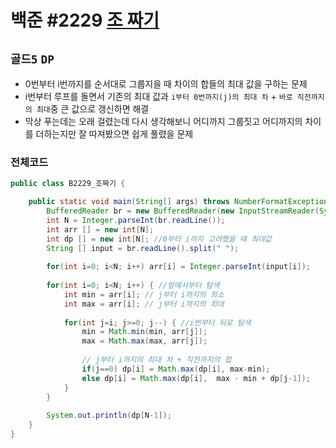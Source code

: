 # 백준 #2229 [조 짜기](https://www.acmicpc.net/problem/2229)
`골드5` `DP`
---
- 0번부터 i번까지를 순서대로 그룹지을 때 차이의 합들의 최대 값을 구하는 문제
- i번부터 루프를 돌면서 기존의 최대 값과 `i부터 0번까지(j)의 최대 차` + `바로 직전까지의 최대`중 큰 값으로 갱신하면 해결
- 막상 푸는데는 오래 걸렸는데 다시 생각해보니 어디까지 그룹짓고 어디까지의 차이를 더하는지만 잘 따져봤으면 쉽게 풀렸을 문제

### 전체코드
```java
public class B2229_조짜기 {

	public static void main(String[] args) throws NumberFormatException, IOException {
		BufferedReader br = new BufferedReader(new InputStreamReader(System.in));
		int N = Integer.parseInt(br.readLine());
		int arr [] = new int[N];
		int dp [] = new int[N]; //0부터 i까지 고려했을 때 최대값
		String [] input = br.readLine().split(" ");
		
		for(int i=0; i<N; i++) arr[i] = Integer.parseInt(input[i]);
		
		for(int i=0; i<N; i++) { //앞에서부터 탐색
			int min = arr[i]; // j부터 i까지의 최소
			int max = arr[i]; // j부터 i까지의 최대
			
			for(int j=i; j>=0; j--) { //i번부터 뒤로 탐색
				min = Math.min(min, arr[j]);
				max = Math.max(max, arr[j]);
				
				// j부터 i까지의 최대 차 + 직전까지의 합
				if(j==0) dp[i] = Math.max(dp[i], max-min);
				else dp[i] = Math.max(dp[i],  max - min + dp[j-1]); 
			}
		}
		
		System.out.println(dp[N-1]);
	}
}

```
